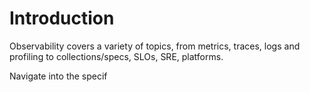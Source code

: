 # Introduction

Observability covers a variety of topics, from metrics, traces, logs and profiling to collections/specs, SLOs, SRE, platforms.

Navigate into the specif